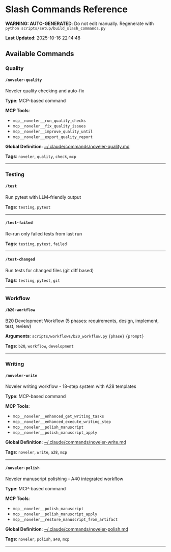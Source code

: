 # Slash Commands Reference

**WARNING: AUTO-GENERATED**: Do not edit manually. Regenerate with `python scripts/setup/build_slash_commands.py`

**Last Updated**: 2025-10-16 22:14:48

## Available Commands

### Quality

#### `/noveler-quality`

Noveler quality checking and auto-fix

**Type**: MCP-based command

**MCP Tools**:
- `mcp__noveler__run_quality_checks`
- `mcp__noveler__fix_quality_issues`
- `mcp__noveler__improve_quality_until`
- `mcp__noveler__export_quality_report`

**Global Definition**: [~/.claude/commands/noveler-quality.md](~/.claude/commands/noveler-quality.md)

**Tags**: `noveler`, `quality`, `check`, `mcp`

---

### Testing

#### `/test`

Run pytest with LLM-friendly output

**Tags**: `testing`, `pytest`

---

#### `/test-failed`

Re-run only failed tests from last run

**Tags**: `testing`, `pytest`, `failed`

---

#### `/test-changed`

Run tests for changed files (git diff based)

**Tags**: `testing`, `pytest`, `git`

---

### Workflow

#### `/b20-workflow`

B20 Development Workflow (5 phases: requirements, design, implement, test, review)

**Arguments**: `scripts/workflows/b20_workflow.py` `{phase}` `{prompt}`

**Tags**: `b20`, `workflow`, `development`

---

### Writing

#### `/noveler-write`

Noveler writing workflow - 18-step system with A28 templates

**Type**: MCP-based command

**MCP Tools**:
- `mcp__noveler__enhanced_get_writing_tasks`
- `mcp__noveler__enhanced_execute_writing_step`
- `mcp__noveler__polish_manuscript`
- `mcp__noveler__polish_manuscript_apply`

**Global Definition**: [~/.claude/commands/noveler-write.md](~/.claude/commands/noveler-write.md)

**Tags**: `noveler`, `write`, `a28`, `mcp`

---

#### `/noveler-polish`

Noveler manuscript polishing - A40 integrated workflow

**Type**: MCP-based command

**MCP Tools**:
- `mcp__noveler__polish_manuscript`
- `mcp__noveler__polish_manuscript_apply`
- `mcp__noveler__restore_manuscript_from_artifact`

**Global Definition**: [~/.claude/commands/noveler-polish.md](~/.claude/commands/noveler-polish.md)

**Tags**: `noveler`, `polish`, `a40`, `mcp`

---

